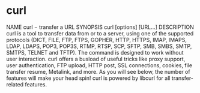 # curl
NAME
curl − transfer a URL
SYNOPSIS
curl [options] [URL...]
DESCRIPTION
curl is a tool to transfer data from or to a server, using one of the supported protocols (DICT, FILE, FTP,
FTPS, GOPHER, HTTP, HTTPS, IMAP, IMAPS, LDAP, LDAPS, POP3, POP3S, RTMP, RTSP, SCP,
SFTP, SMB, SMBS, SMTP, SMTPS, TELNET and TFTP). The command is designed to work without user
interaction.
curl offers a busload of useful tricks like proxy support, user authentication, FTP upload, HTTP post, SSL
connections, cookies, file transfer resume, Metalink, and more. As you will see below, the number of features will make your head spin!
curl is powered by libcurl for all transfer-related features. 
